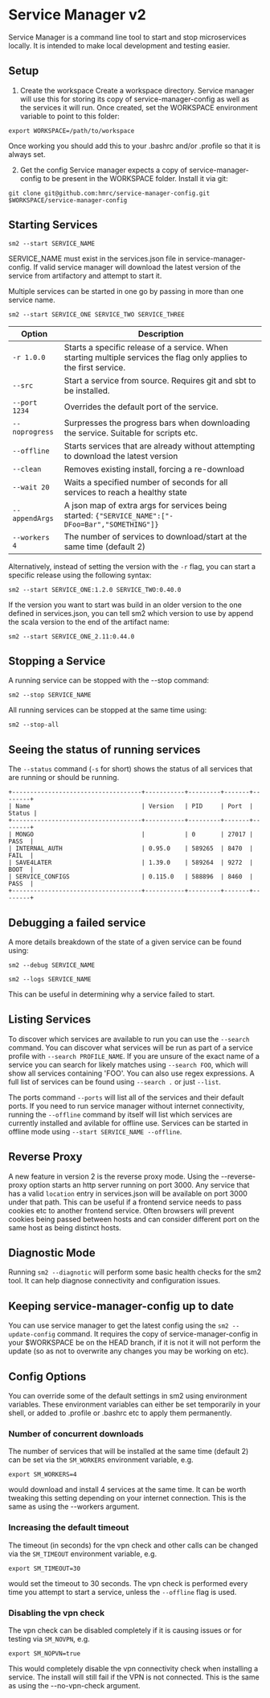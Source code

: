 # Service Manager v2

Service Manager is a command line tool to start and stop microservices locally.
It is intended to make local development and testing easier.

## Setup

1. Create the workspace
Create a workspace directory. Service manager will use this for storing its copy of service-manager-config as well as the services it will run.
Once created, set the WORKSPACE environment variable to point to this folder:
```
export WORKSPACE=/path/to/workspace
```
Once working you should add this to your .bashrc and/or .profile so that it is always set.

2. Get the config
Service manager expects a copy of service-manager-config to be present in the WORKSPACE folder.
Install it via git:
```
git clone git@github.com:hmrc/service-manager-config.git $WORKSPACE/service-manager-config
```

## Starting Services

```
sm2 --start SERVICE_NAME
```

SERVICE_NAME must exist in the services.json file in service-manager-config. If valid service manager will download
the latest version of the service from artifactory and attempt to start it.

Multiple services can be started in one go by passing in more than one service name.
```
sm2 --start SERVICE_ONE SERVICE_TWO SERVICE_THREE
```

| Option          | Description                                                                                                          |
|-----------------|----------------------------------------------------------------------------------------------------------------------|
| `-r 1.0.0`      | Starts a specific release of a service. When starting multiple services the flag only applies to the first service.  |
| `--src`         | Start a service from source. Requires git and sbt to be installed.                                                   |
| `--port 1234`   | Overrides the default port of the service.                                                                           |
| `--noprogress`  | Surpresses the progress bars when downloading the service. Suitable for scripts etc.                                 |
| `--offline`     | Starts services that are already without attempting to download the latest version                                   |
| `--clean`       | Removes existing install, forcing a re-download                                                                      |
| `--wait 20`     | Waits a specified number of seconds for all services to reach a healthy state                                        |
| `--appendArgs`  | A json map of extra args for services being started: `{"SERVICE_NAME":["-DFoo=Bar","SOMETHING"]}`                    |
| `--workers 4`   | The number of services to download/start at the same time (default 2)                                                |


Alternatively, instead of setting the version with the `-r` flag, you can start a specific release using the following syntax:
```
sm2 --start SERVICE_ONE:1.2.0 SERVICE_TWO:0.40.0
```

If the version you want to start was build in an older version to the one defined in services.json, you can tell sm2 which version to use by append the scala version to the end of the artifact name:

```
sm2 --start SERVICE_ONE_2.11:0.44.0
```

## Stopping a Service

A running service can be stopped with the --stop command:

```
sm2 --stop SERVICE_NAME
```

All running services can be stopped at the same time using:
```
sm2 --stop-all
```

## Seeing the status of running services

The `--status` command (`-s` for short) shows the status of all services that are running or should be running.

```
+------------------------------------+-----------+---------+-------+--------+
| Name                               | Version   | PID     | Port  | Status |
+------------------------------------+-----------+---------+-------+--------+
| MONGO                              |           | 0       | 27017 |  PASS  |
| INTERNAL_AUTH                      | 0.95.0    | 589265  | 8470  |  FAIL  |
| SAVE4LATER                         | 1.39.0    | 589264  | 9272  |  BOOT  |
| SERVICE_CONFIGS                    | 0.115.0   | 588896  | 8460  |  PASS  |
+------------------------------------+-----------+---------+-------+--------+
```

## Debugging a failed service
A more details breakdown of the state of a given service can be found using:
```
sm2 --debug SERVICE_NAME

sm2 --logs SERVICE_NAME
```
This can be useful in determining why a service failed to start.

## Listing Services
To discover which services are available to run you can use the `--search` command.
You can discover what services will be run as part of a service profile with `--search PROFILE_NAME`.
If you are unsure of the exact name of a service you can search for likely matches using `--search FOO`, which will show all services containing 'FOO'. You can also use regex expressions.
A full list of services can be found using `--search .` or just `--list`.

The ports command `--ports` will list all of the services and their default ports.
If you need to run service manager without internet connectivity, running the `--offline` command by itself will list which services are currently installed and avilable for offline use.
Services can be started in offline mode using `--start SERVICE_NAME --offline`.

## Reverse Proxy
A new feature in version 2 is the reverse proxy mode. Using the --reverse-proxy option starts an http server running on port 3000.
Any service that has a valid `location` entry in services.json will be available on port 3000 under that path.
This can be useful if a frontend service needs to pass cookies etc to another frontend service. Often browsers will prevent cookies being passed between hosts and can consider different port on the same host as being distinct hosts.

## Diagnostic Mode
Running `sm2 --diagnotic` will perform some basic health checks for the sm2 tool. It can help diagnose connectivity and configuration issues.

## Keeping service-manager-config up to date
You can use service manager to get the latest config using the `sm2 --update-config` command. It requires the copy of service-manager-config in your $WORKSPACE be on the HEAD branch, if it is not it will not perform the update (so as not to overwrite any changes you may be working on etc).

## Config Options
You can override some of the default settings in sm2 using environment variables.
These environment variables can either be set temporarily in your shell, or added to .profile or .bashrc etc to apply them permanently.

### Number of concurrent downloads
The number of services that will be installed at the same time (default 2) can be set via the `SM_WORKERS` environment variable, e.g.

```
export SM_WORKERS=4
```

would download and install 4 services at the same time. It can be worth tweaking this setting depending on your internet connection.
This is the same as using the --workers argument.

### Increasing the default timeout
The timeout (in seconds) for the vpn check and other calls can be changed via the `SM_TIMEOUT` environment variable, e.g.

```
export SM_TIMEOUT=30
```

would set the timeout to 30 seconds. The vpn check is performed every time you attempt to start a service, unless the `--offline` flag is used.

### Disabling the vpn check
The vpn check can be disabled completely if it is causing issues or for testing via `SM_NOVPN`, e.g.

```
export SM_NOPVN=true
```

This would completely disable the vpn connectivity check when installing a service. The install will still fail if the VPN is not connected.
This is the same as using the --no-vpn-check argument.
